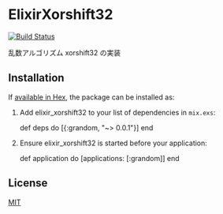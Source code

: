# ElixirXorshift32

[![Build Status](https://travis-ci.org/cncgl/Elixir-xorshift32.svg?branch=master)](https://travis-ci.org/cncgl/Elixir-xorshift32)

乱数アルゴリズム xorshift32 の実装

## Installation

If [available in Hex](https://hex.pm/docs/publish), the package can be installed as:

  1. Add elixir_xorshift32 to your list of dependencies in `mix.exs`:

        def deps do
          [{:grandom, "~> 0.0.1"}]
        end

  2. Ensure elixir_xorshift32 is started before your application:

        def application do
          [applications: [:grandom]]
        end

## License
[MIT](LICENSE)
